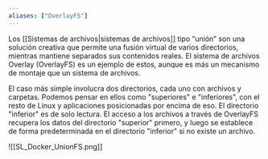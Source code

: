 ```yaml
---
aliases: ["OverlayFS"]
---
```

Los [[Sistemas de archivos|sistemas de archivos]] tipo “unión” son una solución creativa que permite una fusión virtual de varios directorios, mientras mantiene separados sus contenidos reales. El sistema de archivos Overlay (OverlayFS) es un ejemplo de estos, aunque es más un mecanismo de montaje que un sistema de archivos.

El caso más simple involucra dos directorios, cada uno con archivos y carpetas. Podemos pensar en ellos como "superiores" e "inferiores", con el resto de Linux y aplicaciones posicionadas por encima de eso. El directorio "inferior" es de solo lectura. El acceso a los archivos a través de OverlayFS recupera los datos del directorio "superior" primero, y luego se establece de forma predeterminada en el directorio "inferior" si no existe un archivo.

![[SL_Docker_UnionFS.png]]